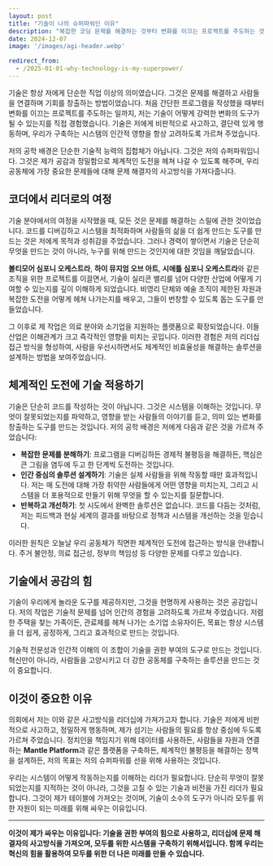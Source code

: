 ```yaml
---
layout: post
title: "기술이 나의 슈퍼파워인 이유"
description: "복잡한 코딩 문제를 해결하는 것부터 변화를 이끄는 프로젝트를 주도하는 것까지, 기술 분야에서의 나의 여정은 공감과 정밀함으로 체계적인 도전을 헤쳐 나갈 수 있도록 해주었습니다."
date: 2024-12-07
image: '/images/agi-header.webp'

redirect_from:
  - /2025-01-01-why-technology-is-my-superpower/
---
```


기술은 항상 저에게 단순한 직업 이상의 의미였습니다. 그것은 문제를 해결하고 사람들을 연결하며 기회를 창출하는 방법이었습니다. 처음 간단한 프로그램을 작성했을 때부터 변화를 이끄는 프로젝트를 주도하는 일까지, 저는 기술이 어떻게 강력한 변화의 도구가 될 수 있는지를 직접 경험했습니다. 기술은 저에게 비판적으로 사고하고, 결단력 있게 행동하며, 우리가 구축하는 시스템의 인간적 영향을 항상 고려하도록 가르쳐 주었습니다.

저의 공학 배경은 단순한 기술적 능력의 집합체가 아닙니다. 그것은 저의 슈퍼파워입니다. 그것은 제가 공감과 정밀함으로 체계적인 도전을 헤쳐 나갈 수 있도록 해주며, 우리 공동체에 가장 중요한 문제들에 대해 문제 해결자의 사고방식을 가져다줍니다.

## 코더에서 리더로의 여정

기술 분야에서의 여정을 시작했을 때, 모든 것은 문제를 해결하는 스릴에 관한 것이었습니다. 코드를 디버깅하고 시스템을 최적화하며 사람들의 삶을 더 쉽게 만드는 도구를 만드는 것은 저에게 목적과 성취감을 주었습니다. 그러나 경력이 쌓이면서 기술은 단순히 무엇을 만드는 것이 아니라, 누구를 위해 만드는 것인지에 대한 것임을 깨달았습니다.

**볼티모어 심포니 오케스트라**, **하이 뮤지엄 오브 아트**, **시애틀 심포니 오케스트라**와 같은 조직을 위한 프로젝트를 이끌면서, 기술이 실리콘 밸리를 넘어 다양한 산업에 어떻게 기여할 수 있는지를 깊이 이해하게 되었습니다. 비영리 단체와 예술 조직이 제한된 자원과 복잡한 도전을 어떻게 헤쳐 나가는지를 배우고, 그들이 번창할 수 있도록 돕는 도구를 만들었습니다.

그 이후로 제 작업은 의료 분야와 소기업을 지원하는 플랫폼으로 확장되었습니다. 이들 산업은 이해관계가 크고 즉각적인 영향을 미치는 곳입니다. 이러한 경험은 저의 리더십 접근 방식을 형성하여, 사람을 우선시하면서도 체계적인 비효율성을 해결하는 솔루션을 설계하는 방법을 보여주었습니다.

## 체계적인 도전에 기술 적용하기

기술은 단순히 코드를 작성하는 것이 아닙니다. 그것은 시스템을 이해하는 것입니다. 무엇이 잘못되었는지를 파악하고, 영향을 받는 사람들의 이야기를 듣고, 의미 있는 변화를 창출하는 도구를 만드는 것입니다. 저의 공학 배경은 저에게 다음과 같은 것을 가르쳐 주었습니다:

- **복잡한 문제를 분해하기**: 프로그램을 디버깅하든 경제적 불평등을 해결하든, 핵심은 큰 그림을 염두에 두고 한 단계씩 도전하는 것입니다.  
- **인간 중심의 솔루션 설계하기**: 기술은 실제 사람들을 위해 작동할 때만 효과적입니다. 저는 매 도전에 대해 가장 취약한 사람들에게 어떤 영향을 미치는지, 그리고 시스템을 더 포용적으로 만들기 위해 무엇을 할 수 있는지를 질문합니다.  
- **반복하고 개선하기**: 첫 시도에서 완벽한 솔루션은 없습니다. 코드를 다듬는 것처럼, 저는 피드백과 현실 세계의 결과를 바탕으로 정책과 시스템을 개선하는 것을 믿습니다.  

이러한 원칙은 오늘날 우리 공동체가 직면한 체계적인 도전에 접근하는 방식을 안내합니다. 주거 불안정, 의료 접근성, 정부의 책임성 등 다양한 문제를 다루고 있습니다.

## 기술에서 공감의 힘

기술이 우리에게 놀라운 도구를 제공하지만, 그것을 현명하게 사용하는 것은 공감입니다. 저의 작업은 기술적 문제를 넘어 인간의 경험을 고려하도록 가르쳐 주었습니다. 저렴한 주택을 찾는 가족이든, 관료제를 헤쳐 나가는 소기업 소유자이든, 목표는 항상 시스템을 더 쉽게, 공정하게, 그리고 효과적으로 만드는 것입니다.

기술적 전문성과 인간적 이해의 이 조합이 기술을 권한 부여의 도구로 만드는 것입니다. 혁신만이 아니라, 사람들을 고양시키고 더 강한 공동체를 구축하는 솔루션을 만드는 것이 중요합니다.

## 이것이 중요한 이유

의회에서 저는 이와 같은 사고방식을 리더십에 가져가고자 합니다. 기술은 저에게 비판적으로 사고하고, 정밀하게 행동하며, 제가 섬기는 사람들의 필요를 항상 중심에 두도록 가르쳐 주었습니다. 정치인을 책임지기 위해 데이터를 사용하든, 사람들을 자원과 연결하는 **Mantle Platform**과 같은 플랫폼을 구축하든, 체계적인 불평등을 해결하는 정책을 설계하든, 저의 목표는 저의 슈퍼파워를 선을 위해 사용하는 것입니다.

우리는 시스템이 어떻게 작동하는지를 이해하는 리더가 필요합니다. 단순히 무엇이 잘못되었는지를 지적하는 것이 아니라, 그것을 고칠 수 있는 기술과 비전을 가진 리더가 필요합니다. 그것이 제가 테이블에 가져오는 것이며, 기술이 소수의 도구가 아니라 모두를 위한 자원이 되는 미래를 위해 싸우는 이유입니다.

---

**이것이 제가 싸우는 이유입니다: 기술을 권한 부여의 힘으로 사용하고, 리더십에 문제 해결자의 사고방식을 가져오며, 모두를 위한 시스템을 구축하기 위해서입니다. 함께 우리는 혁신의 힘을 활용하여 모두를 위한 더 나은 미래를 만들 수 있습니다.**